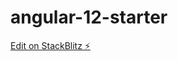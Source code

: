# angular-12-starter

[Edit on StackBlitz ⚡️](https://stackblitz.com/edit/angular-12-starter-project-daidh-qudxdv)